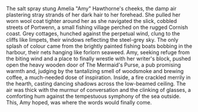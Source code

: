 The salt spray stung Amelia "Amy" Hawthorne's cheeks, the damp air plastering stray strands of her dark hair to her forehead.  She pulled her worn wool coat tighter around her as she navigated the slick, cobbled streets of Portwenn, a small fishing village perched on the rugged Cornish coast.  Grey cottages, hunched against the perpetual wind, clung to the cliffs like limpets, their windows reflecting the steel-grey sky.  The only splash of colour came from the brightly painted fishing boats bobbing in the harbour, their nets hanging like forlorn seaweed.  Amy, seeking refuge from the biting wind and a place to finally wrestle with her writer's block, pushed open the heavy wooden door of The Mermaid's Purse, a pub promising warmth and, judging by the tantalizing smell of woodsmoke and brewing coffee, a much-needed dose of inspiration.  Inside, a fire crackled merrily in the hearth, casting dancing shadows across the low-beamed ceiling.  The air was thick with the murmur of conversation and the clinking of glasses, a comforting hum against the tempestuous symphony of the sea outside. This, Amy hoped, was where the words would finally come.

